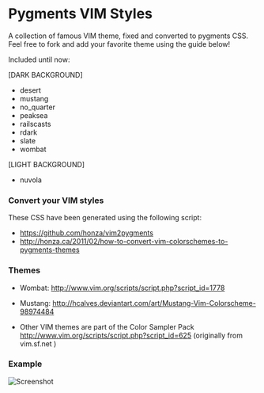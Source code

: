 # Pygments VIM Styles

A collection of famous VIM theme, fixed and converted to pygments CSS.
Feel free to fork and add your favorite theme using the guide below!

Included until now:

[DARK BACKGROUND]

- desert
- mustang
- no_quarter
- peaksea
- railscasts
- rdark
- slate
- wombat

[LIGHT BACKGROUND]

- nuvola

### Convert your VIM styles
These CSS have been generated using the following script:

- https://github.com/honza/vim2pygments
- http://honza.ca/2011/02/how-to-convert-vim-colorschemes-to-pygments-themes

### Themes
- Wombat: http://www.vim.org/scripts/script.php?script_id=1778

- Mustang: http://hcalves.deviantart.com/art/Mustang-Vim-Colorscheme-98974484

- Other VIM themes are part of the Color Sampler Pack http://www.vim.org/scripts/script.php?script_id=625 (originally from vim.sf.net )

### Example

![Screenshot](https://github.com/uraimo/pygments-vimstyles/raw/master/screen.png)
